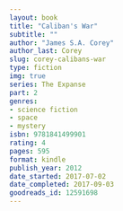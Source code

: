 ```yaml
---
layout: book
title: "Caliban's War"
subtitle: ""
author: "James S.A. Corey"
author_last: Corey
slug: corey-calibans-war
type: fiction
img: true
series: The Expanse
part: 2
genres:
- science fiction
- space
- mystery
isbn: 9781841499901
rating: 4
pages: 595
format: kindle
publish_year: 2012
date_started: 2017-07-02
date_completed: 2017-09-03
goodreads_id: 12591698
---
```

